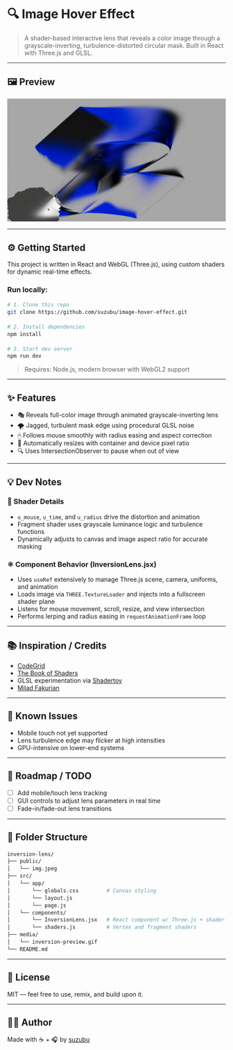 # 🔍 Image Hover Effect

> A shader-based interactive lens that reveals a color image through a grayscale-inverting, turbulence-distorted circular mask. Built in React with Three.js and GLSL.

---

## 🖼 Preview

![Inversion Lens Demo](media/inversion-preview.gif)


---

## ⚙️ Getting Started

This project is written in React and WebGL (Three.js), using custom shaders for dynamic real-time effects.

### Run locally:

```bash
# 1. Clone this repo
git clone https://github.com/suzubu/image-hover-effect.git

# 2. Install dependencies
npm install

# 3. Start dev server
npm run dev
```

> Requires: Node.js, modern browser with WebGL2 support

---

## ✨ Features

- 🎭 Reveals full-color image through animated grayscale-inverting lens
- 🌪 Jagged, turbulent mask edge using procedural GLSL noise
- 🖱 Follows mouse smoothly with radius easing and aspect correction
- 📏 Automatically resizes with container and device pixel ratio
- 🔍 Uses IntersectionObserver to pause when out of view

---

## 💡 Dev Notes

### 🧠 Shader Details
- `u_mouse`, `u_time`, and `u_radius` drive the distortion and animation
- Fragment shader uses grayscale luminance logic and turbulence functions
- Dynamically adjusts to canvas and image aspect ratio for accurate masking

### ⚛️ Component Behavior (InversionLens.jsx)
- Uses `useRef` extensively to manage Three.js scene, camera, uniforms, and animation
- Loads image via `THREE.TextureLoader` and injects into a fullscreen shader plane
- Listens for mouse movement, scroll, resize, and view intersection
- Performs lerping and radius easing in `requestAnimationFrame` loop

---

## 📚 Inspiration / Credits

- [CodeGrid](https://www.youtube.com/watch?v=aE2cNoyrhZE)
- [The Book of Shaders](https://thebookofshaders.com)
- GLSL experimentation via [Shadertoy](https://shadertoy.com)
- [Milad Fakurian](https://unsplash.com/photos/a-blue-ribbon-curves-through-space-3-QTY22bQGQ)

---

## 🧪 Known Issues

- Mobile touch not yet supported
- Lens turbulence edge may flicker at high intensities
- GPU-intensive on lower-end systems

---

## 🔭 Roadmap / TODO

- [ ] Add mobile/touch lens tracking
- [ ] GUI controls to adjust lens parameters in real time
- [ ] Fade-in/fade-out lens transitions

---

## 📂 Folder Structure

```bash
inversion-lens/
├── public/
│   └── img.jpeg
├── src/
│   └── app/
│       └── globals.css         # Canvas styling
│       └── layout.js 
│       └── page.js 
│   └── components/
│       └── InversionLens.jsx   # React component w/ Three.js + shader logic
│       └── shaders.js          # Vertex and fragment shaders
├── media/
│   └── inversion-preview.gif
└── README.md
```

---

## 📜 License

MIT — feel free to use, remix, and build upon it.

---

## 🙋‍♀️ Author

Made with ☕ + 🎧 by [suzubu](https://github.com/suzubu)
